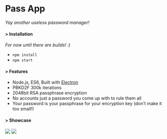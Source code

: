 # Pass App
*Yay another useless password manager!*

#### > Installation
*For now until there are builds! :)*

 - `npm install`
 - `npm start`

#### > Features
 - Node.js, ES6, Built with [Electron](http://electron.atom.io/)
 - PBKD2F 300k iterations
 - 2048bit RSA passphrase encryption
 - No accounts just a password you come up with to rule them all
 - Your password is your passphrase for your encryption key (don't make it too small!)

#### > Showcase
![](http://i.imgur.com/cVEelLk.png)
![](http://i.imgur.com/TIslvkx.png)